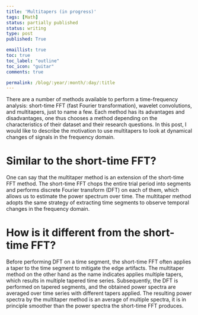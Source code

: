 ```yaml
---
title: 'Multitapers (in progress)'
tags: [Math]
status: partially published
status: writing
type: post
published: True

emaillist: true
toc: true
toc_label: "outline"
toc_icon: "guitar"
comments: true

permalink: /blog/:year/:month/:day/:title
--- 
```


There are a number of methods available to perform a time-frequency analysis: short-time FFT (fast Fourier transformation), wavelet convolutions, and multitapers, just to name a few. Each method has its advantages and disadvantages, one thus chooses a method depending on the characteristics of their dataset and their research questions. In this post, I would like to describe the motivation to use multitapers to look at dynamical changes of signals in the frequency domain.

# Similar to the short-time FFT?
One can say that the multitaper method is an extension of the short-time FFT method. The short-time FFT chops the entire trial period into segments and performs discrete Fourier transform (DFT) on each of them, which allows us to estimate the power spectrum over time. The multitaper method adopts the same strategy of extracting time segments to observe temporal changes in the frequency domain.

# How is it different from the short-time FFT?
Before performing DFT on a time segment, the short-time FFT often applies a taper to the time segment to mitigate the edge artifacts. The multitaper method on the other hand as the name indicates applies multiple tapers, which results in multiple tapered time series. Subsequently, the DFT is performed on tapered segments, and the obtained power spectra are averaged over time series with different tapers applied. The resulting power spectra by the multitaper method is an average of multiple spectra, it is in principle smoother than the power spectra the short-time FFT produces.
